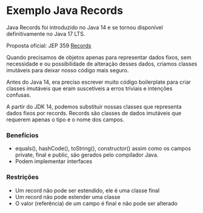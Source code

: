 # Exemplo Java Records

Java Records foi introduzido no Java 14 e se tornou disponível definitivamente no Java 17 LTS.

Proposta oficial: JEP 359 [Records](https://openjdk.org/jeps/359)

Quando precisamos de objetos apenas para representar dados fixos, sem necessidade e ou possibilidade de alteração desses dados, criamos classes imutáveis para deixar nosso código mais seguro.

Antes do Java 14, era preciso escrever muito código boilerplate para criar classes imutáveis que eram suscetíveis a erros triviais e intenções confusas.

A partir do JDK 14, podemos substituir nossas classes que representa dados fixos por records. Records são classes de dados imutáveis que requerem apenas o tipo e o nome dos campos.

### Benefícios
- equals(), hashCode(), toString(), constructor() assim como os campos private, final e public, são gerados pelo compilador Java.
- Podem implementar interfaces

### Restrições
- Um record não pode ser estendido, ele é uma classe final
- Um record não pode estender uma classe
- O valor (referência) de um campo é final e não pode ser alterado